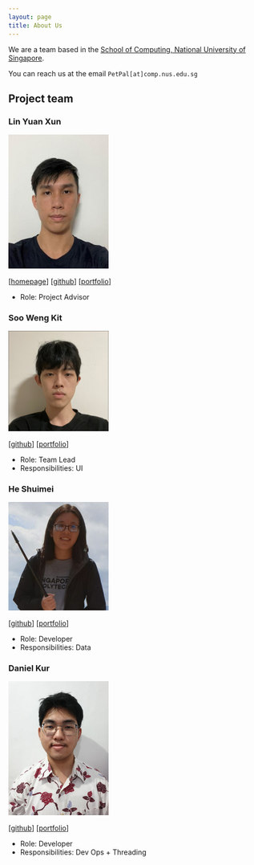 ```yaml
---
layout: page
title: About Us
---
```


We are a team based in the [School of Computing, National University of Singapore](http://www.comp.nus.edu.sg).

You can reach us at the email `PetPal[at]comp.nus.edu.sg`

## Project team

### Lin Yuan Xun

<img src="images/yuanxun9834.png" width="200px">

[[homepage](http://www.comp.nus.edu.sg/~damithch)]
[[github](https://github.com/YuanXun9834)]
[[portfolio](team/johndoe.md)]

* Role: Project Advisor

### Soo Weng Kit

<img src="images/wengkit1.png" width="200px">

[[github](http://github.com/wengkit1)]
[[portfolio](team/johndoe.md)]

* Role: Team Lead
* Responsibilities: UI

### He Shuimei

<img src="images/shuimeihe.png" width="200px">

[[github](http://github.com/shuimeihe)] [[portfolio](team/johndoe.md)]

* Role: Developer
* Responsibilities: Data

### Daniel Kur

<img src="images/daniel-kur.png" width="200px">

[[github](http://github.com/daniel-kur)]
[[portfolio](team/johndoe.md)]

* Role: Developer
* Responsibilities: Dev Ops + Threading


